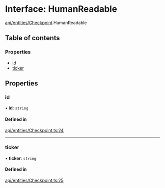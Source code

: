 # Interface: HumanReadable

[api/entities/Checkpoint](../wiki/api.entities.Checkpoint).HumanReadable

## Table of contents

### Properties

- [id](../wiki/api.entities.Checkpoint.HumanReadable#id)
- [ticker](../wiki/api.entities.Checkpoint.HumanReadable#ticker)

## Properties

### id

• **id**: `string`

#### Defined in

[api/entities/Checkpoint.ts:24](https://github.com/PolymathNetwork/polymesh-sdk/blob/299ce247/src/api/entities/Checkpoint.ts#L24)

___

### ticker

• **ticker**: `string`

#### Defined in

[api/entities/Checkpoint.ts:25](https://github.com/PolymathNetwork/polymesh-sdk/blob/299ce247/src/api/entities/Checkpoint.ts#L25)
